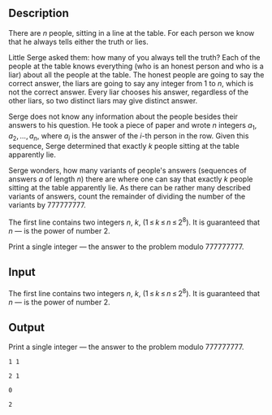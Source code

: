 ## Description

<div><p>There are <span class="tex-span"><i>n</i></span> people, sitting in a line at the table. For each person we know that he always tells either the truth or lies.</p><p>Little Serge asked them: how many of you always tell the truth? Each of the people at the table knows everything (who is an honest person and who is a liar) about all the people at the table. The honest people are going to say the correct answer, the liars are going to say any integer from 1 to <span class="tex-span"><i>n</i></span>, which is not the correct answer. Every liar chooses his answer, regardless of the other liars, so two distinct liars may give distinct answer.</p><p>Serge does not know any information about the people besides their answers to his question. He took a piece of paper and wrote <span class="tex-span"><i>n</i></span> integers <span class="tex-span"><i>a</i><sub class="lower-index">1</sub>, <i>a</i><sub class="lower-index">2</sub>, ..., <i>a</i><sub class="lower-index"><i>n</i></sub></span>, where <span class="tex-span"><i>a</i><sub class="lower-index"><i>i</i></sub></span> is the answer of the <span class="tex-span"><i>i</i></span>-th person in the row. Given this sequence, Serge determined that exactly <span class="tex-span"><i>k</i></span> people sitting at the table <span class="tex-font-style-bf">apparently lie</span>.</p><p>Serge wonders, how many variants of people's answers (sequences of answers <span class="tex-span"><i>a</i></span> of length <span class="tex-span"><i>n</i></span>) there are where one can say that exactly <span class="tex-span"><i>k</i></span> people sitting at the table apparently lie. As there can be rather many described variants of answers, count the remainder of dividing the number of the variants by <span class="tex-span">777777777</span>.</p></div><div class="input-specification"><p>The first line contains two integers <span class="tex-span"><i>n</i></span>, <span class="tex-span"><i>k</i></span>, <span class="tex-span">(1 ≤ <i>k</i> ≤ <i>n</i> ≤ 2<sup class="upper-index">8</sup>)</span>. It is guaranteed that <span class="tex-span"><i>n</i></span> — is the power of number 2.</p></div><div class="output-specification"><p>Print a single integer — the answer to the problem modulo <span class="tex-span">777777777</span>.</p></div>

## Input

<p>The first line contains two integers <span class="tex-span"><i>n</i></span>, <span class="tex-span"><i>k</i></span>, <span class="tex-span">(1 ≤ <i>k</i> ≤ <i>n</i> ≤ 2<sup class="upper-index">8</sup>)</span>. It is guaranteed that <span class="tex-span"><i>n</i></span> — is the power of number 2.</p>

## Output

<p>Print a single integer — the answer to the problem modulo <span class="tex-span">777777777</span>.</p>





```input1
1 1

```




```input2
2 1

```




```output1
0

```




```output2
2

```


